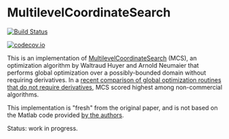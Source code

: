 # MultilevelCoordinateSearch

[![Build Status](https://travis-ci.org/timholy/MultilevelCoordinateSearch.jl.svg?branch=master)](https://travis-ci.org/timholy/MultilevelCoordinateSearch.jl)

[![codecov.io](http://codecov.io/github/timholy/MultilevelCoordinateSearch.jl/coverage.svg?branch=master)](http://codecov.io/github/timholy/MultilevelCoordinateSearch.jl?branch=master)

This is an implementation of [MultilevelCoordinateSearch](http://www.mat.univie.ac.at/~Neum/ms/mcs.pdf) (MCS), an optimization algorithm by Waltraud Huyer and Arnold Neumaier that performs global optimization over a possibly-bounded domain without requiring derivatives. In a [recent comparison of global optimization routines that do not require derivatives](https://link.springer.com/article/10.1007/s10898-012-9951-y), MCS scored highest among non-commercial algorithms.

This implementation is "fresh" from the original paper, and is not based on the Matlab code provided [by the authors](https://www.mat.univie.ac.at/~neum/software/mcs/).

Status: work in progress.
